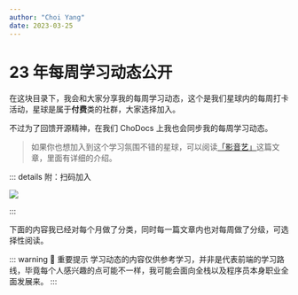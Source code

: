 ```yaml
---
author: "Choi Yang"
date: 2023-03-25
---
```


# 23 年每周学习动态公开

在这块目录下，我会和大家分享我的每周学习动态，这个是我们星球内的每周打卡活动，星球是属于**付费**类的社群，大家选择加入。

不过为了回馈开源精神，在我们 ChoDocs 上我也会同步我的每周学习动态。

> 如果你也想加入到这个学习氛围不错的星球，可以阅读[「影音艺」](/zsxq)这篇文章，里面有详细的介绍。

::: details 附：扫码加入

![](/img/join.png)

:::

下面的内容我已经对每个月做了分类，同时每一篇文章内也对每周做了分级，可选择性阅读。

::: warning 💬 重要提示
学习动态的内容仅供参考学习，并非是代表前端的学习路线，毕竟每个人感兴趣的点可能不一样，我可能会面向全栈以及程序员本身职业全面发展来。
:::